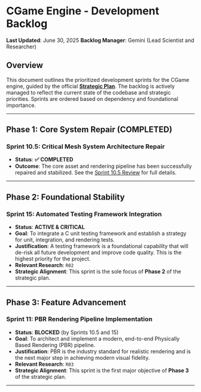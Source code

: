 # CGame Engine - Development Backlog

**Last Updated**: June 30, 2025
**Backlog Manager**: Gemini (Lead Scientist and Researcher)

## Overview

This document outlines the prioritized development sprints for the CGame engine, guided by the official [**Strategic Plan**](../../STRATEGIC_PLAN.md). The backlog is actively managed to reflect the current state of the codebase and strategic priorities. Sprints are ordered based on dependency and foundational importance.

---

## Phase 1: Core System Repair (COMPLETED)

### Sprint 10.5: Critical Mesh System Architecture Repair

*   **Status**: **✅ COMPLETED**
*   **Outcome**: The core asset and rendering pipeline has been successfully repaired and stabilized. See the [Sprint 10.5 Review](../../completed/10_5_sprint_review.md) for full details.

---

## Phase 2: Foundational Stability

### Sprint 15: Automated Testing Framework Integration

*   **Status**: **ACTIVE & CRITICAL**
*   **Goal**: To integrate a C unit testing framework and establish a strategy for unit, integration, and rendering tests.
*   **Justification**: A testing framework is a foundational capability that will de-risk all future development and improve code quality. This is the highest priority for the project.
*   **Relevant Research**: `R02`
*   **Strategic Alignment**: This sprint is the sole focus of **Phase 2** of the strategic plan.

---

## Phase 3: Feature Advancement

### Sprint 11: PBR Rendering Pipeline Implementation

*   **Status**: **BLOCKED** (by Sprints 10.5 and 15)
*   **Goal**: To architect and implement a modern, end-to-end Physically Based Rendering (PBR) pipeline.
*   **Justification**: PBR is the industry standard for realistic rendering and is the next major step in achieving modern visual fidelity.
*   **Relevant Research**: `R03`
*   **Strategic Alignment**: This sprint is the first major objective of **Phase 3** of the strategic plan.

---

